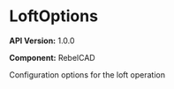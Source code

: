 # LoftOptions

**API Version:** 1.0.0

**Component:** RebelCAD

Configuration options for the loft operation

